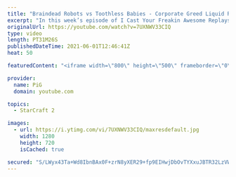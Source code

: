 ```yaml
---
title: "Braindead Robots vs Toothless Babies - Corporate Greed Liquid Reign ICYFAR G2"
excerpt: "In this week’s episode of I Cast Your Freakin Awesome Replays (ICYFAR) players sent in their replays that had at least 100 workers at one point during the game!  CURRENT LIQUID REIGN ICYFAR CHALLENGE:“Extremely Inefficient Weapon” - Beat your opponent in the least efficient way possible! During Liquid"
originalUrl: https://youtube.com/watch?v=7UXNWV33CIQ
type: video
length: PT31M26S
publishedDateTime: 2021-06-01T12:46:41Z
heat: 50

featuredContent: "<iframe width=\"800\" height=\"500\" frameborder=\"0\" src=\"https://www.youtube.com/embed/7UXNWV33CIQ\" allow=\"accelerometer; autoplay; encrypted-media; gyroscope; picture-in-picture\" allowfullscreen></iframe>"

provider:
  name: PiG
  domain: youtube.com

topics:
  - StarCraft 2

images:
  - url: https://i.ytimg.com/vi/7UXNWV33CIQ/maxresdefault.jpg
    width: 1280
    height: 720
    isCached: true

secured: "S/LWyx43Ta+Wd8IbnBAx0F+zrN8yXER29+fp9EIHwjDbOvTYXxuJBTR32LzVWBCQNsgCGb82HCIOUdcNLwZwYzYNPL9sjG98jxIljwvkGL+C8beGeNABBeA84lCtatPjxdbq54Hh2vtoGfTbwTNtb1KVpnqwtWvdf8/im8Yt8zp1NrrAv5T5qYyj7hZCGHtMEVpEb66JfknH348VTefO29V9OXVxjiJnYrGFCeVJtf83l7pOECcjVJAQ0oumKcaJYI0QvAWisypxTAU2M1pRbfmI1evBpmMdBB3r/6hywdWPKP5Uf3F1miHBFQ3vxuoBBexORPw67qQt8nKfhIPyqsFyfh0ROIWMVwhVwmfYymflaaIvAJIrbS98PJKuFD7BufZKWYCS9M2Y0/F3Lox8EVjW4iYuKJe3o0XpFiGKtsw=;4WCxzVi1amH6t8cLsMLoPQ=="
---
```


